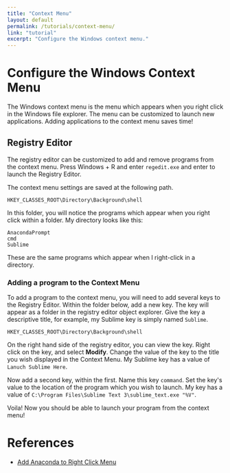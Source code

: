 ```yaml
---
title: "Context Menu"
layout: default
permalink: /tutorials/context-menu/
link: "tutorial"
excerpt: "Configure the Windows context menu."
---
```

# Configure the Windows Context Menu
The Windows context menu is the menu which appears when you right click in the Windows file explorer. The menu can be customized to launch new applications. Adding applications to the context menu saves time!

## Registry Editor
The registry editor can be customized to add and remove programs from the context menu. Press Windows + R and enter `regedit.exe` and enter to launch the Registry Editor.

The context menu settings are saved at the following path.
```
HKEY_CLASSES_ROOT\Directory\Background\shell
```
In this folder, you will notice the programs which appear when you right click within a folder. My directory looks like this:
```
AnacondaPrompt
cmd
Sublime
```
These are the same programs which appear when I right-click in a directory.

### Adding a program to the Context Menu
To add a program to the context menu, you will need to add several keys to the Registry Editor. Within the folder below, add a new key. The key will appear as a folder in the registry editor object explorer. Give the key a descriptive title, for example, my Sublime key is simply named `Sublime`.

`HKEY_CLASSES_ROOT\Directory\Background\shell`

On the right hand side of the registry editor, you can view the key. Right click on the key, and select **Modify**. Change the value of the key to the title you wish displayed in the Context Menu. My Sublime key has a value of `Lanuch Sublime Here`.

Now add a second key, within the first. Name this key `command`. Set the key's value to the location of the program which you wish to launch. My key has a value of `C:\Program Files\Sublime Text 3\sublime_text.exe "%V"`.

Voila! Now you should be able to launch your program from the context menu!

# References
* [Add Anaconda to Right Click Menu](https://gist.github.com/jiewpeng/8ba446acf329b1801bf91db767d179ea)